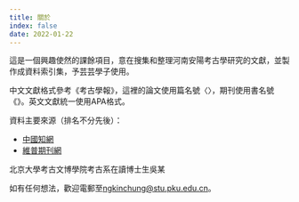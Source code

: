 ```yaml
---
title: 關於
index: false
date: 2022-01-22
---
```


這是一個興趣使然的課餘項目，意在搜集和整理河南安陽考古學研究的文獻，並製作成資料索引集，予芸芸學子使用。

中文文獻格式參考《考古學報》，這裡的論文使用篇名號〈〉，期刊使用書名號《》。英文文獻統一使用APA格式。

資料主要來源（排名不分先後）：
- [中國知網](https://www.cnki.net/)
- [維普期刊網](http://www.cqvip.com/)

北京大學考古文博學院考古系在讀博士生吳某

如有任何想法，歡迎電郵至<ngkinchung@stu.pku.edu.cn>。